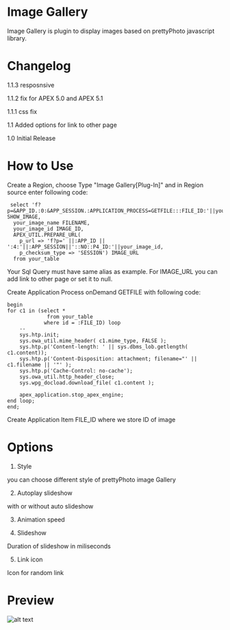 # Image Gallery

Image Gallery is plugin to display images based on prettyPhoto javascript library.

# Changelog
1.1.3 resposnsive

1.1.2 fix for APEX 5.0 and APEX 5.1

1.1.1 css fix

1.1 Added options for link to other page

1.0 Initial Release
# How to Use

  Create a Region, choose Type "Image Gallery[Plug-In]" and in Region source enter following code:
 
     select 'f?p=&APP_ID.:0:&APP_SESSION.:APPLICATION_PROCESS=GETFILE:::FILE_ID:'||your_image_id SHOW_IMAGE, 
      your_image_name FILENAME,
      your_image_id IMAGE_ID,
      APEX_UTIL.PREPARE_URL(
        p_url => 'f?p=' ||:APP_ID || ':4:'||:APP_SESSION||'::NO::P4_ID:'||your_image_id,
        p_checksum_type => 'SESSION') IMAGE_URL
      from your_table
      
      
  Your Sql Query must have same alias as example. For IMAGE_URL you can add link to other page or set it to null.
  
  Create Application Process onDemand GETFILE with following code:
  
    begin
    for c1 in (select *
                 from your_table
                where id = :FILE_ID) loop
        --
        sys.htp.init;
        sys.owa_util.mime_header( c1.mime_type, FALSE );
        sys.htp.p('Content-length: ' || sys.dbms_lob.getlength( c1.content));
        sys.htp.p('Content-Disposition: attachment; filename="' || c1.filename || '"' );
        sys.htp.p('Cache-Control: no-cache');  
        sys.owa_util.http_header_close;
        sys.wpg_docload.download_file( c1.content );
     
        apex_application.stop_apex_engine;
    end loop;
    end;
    
  Create Application Item FILE_ID where we store ID of image
  
# Options 

1. Style

you can choose different style of prettyPhoto image Gallery


2. Autoplay slideshow

with or without auto slideshow

3. Animation speed

4. Slideshow

Duration of slideshow in miliseconds

5. Link icon

Icon for random link


# Preview

![alt text](https://github.com/nhasko/ImageGallery/blob/master/preview.gif)
